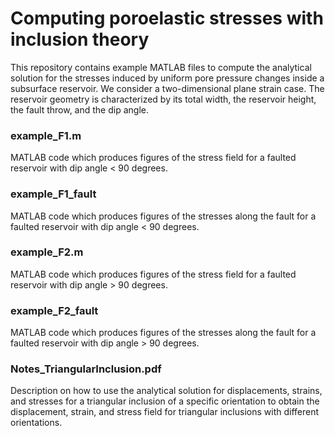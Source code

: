 # Computing poroelastic stresses with inclusion theory

This repository contains example MATLAB files to compute the analytical solution for the stresses induced by uniform pore pressure changes inside a subsurface reservoir. We consider a two-dimensional plane strain case. The reservoir geometry is characterized by its total width, the reservoir height, the fault throw, and the dip angle.

### example_F1.m
MATLAB code which produces figures of the stress field for a faulted reservoir with dip angle < 90 degrees.

### example_F1_fault
MATLAB code which produces figures of the stresses along the fault for a faulted reservoir with dip angle < 90 degrees.

### example_F2.m
MATLAB code which produces figures of the stress field for a faulted reservoir with dip angle > 90 degrees.

### example_F2_fault
MATLAB code which produces figures of the stresses along the fault for a faulted reservoir with dip angle > 90 degrees.

### Notes_TriangularInclusion.pdf
Description on how to use the analytical solution for displacements, strains, and stresses for a triangular inclusion of a specific orientation to obtain the displacement, strain, and stress field for triangular inclusions with different orientations.
